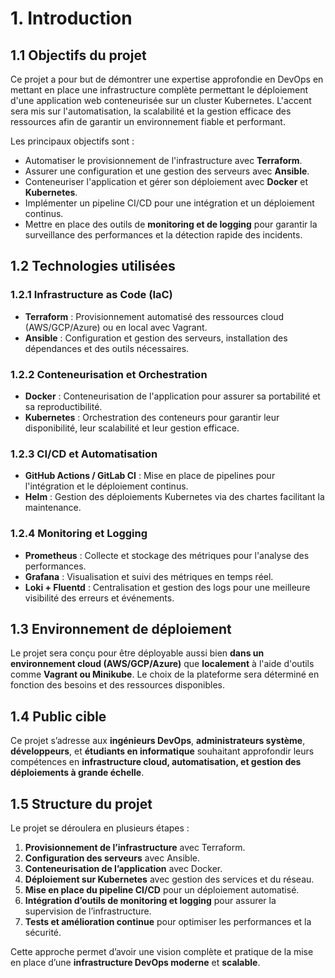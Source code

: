 # 1. Introduction

## 1.1 Objectifs du projet

Ce projet a pour but de démontrer une expertise approfondie en DevOps en mettant en place une infrastructure complète permettant le déploiement d'une application web conteneurisée sur un cluster Kubernetes. L'accent sera mis sur l'automatisation, la scalabilité et la gestion efficace des ressources afin de garantir un environnement fiable et performant.

Les principaux objectifs sont :
- Automatiser le provisionnement de l'infrastructure avec **Terraform**.
- Assurer une configuration et une gestion des serveurs avec **Ansible**.
- Conteneuriser l'application et gérer son déploiement avec **Docker** et **Kubernetes**.
- Implémenter un pipeline CI/CD pour une intégration et un déploiement continus.
- Mettre en place des outils de **monitoring et de logging** pour garantir la surveillance des performances et la détection rapide des incidents.

## 1.2 Technologies utilisées

### 1.2.1 Infrastructure as Code (IaC)
- **Terraform** : Provisionnement automatisé des ressources cloud (AWS/GCP/Azure) ou en local avec Vagrant.
- **Ansible** : Configuration et gestion des serveurs, installation des dépendances et des outils nécessaires.

### 1.2.2 Conteneurisation et Orchestration
- **Docker** : Conteneurisation de l'application pour assurer sa portabilité et sa reproductibilité.
- **Kubernetes** : Orchestration des conteneurs pour garantir leur disponibilité, leur scalabilité et leur gestion efficace.

### 1.2.3 CI/CD et Automatisation
- **GitHub Actions / GitLab CI** : Mise en place de pipelines pour l'intégration et le déploiement continus.
- **Helm** : Gestion des déploiements Kubernetes via des chartes facilitant la maintenance.

### 1.2.4 Monitoring et Logging
- **Prometheus** : Collecte et stockage des métriques pour l'analyse des performances.
- **Grafana** : Visualisation et suivi des métriques en temps réel.
- **Loki + Fluentd** : Centralisation et gestion des logs pour une meilleure visibilité des erreurs et événements.

## 1.3 Environnement de déploiement

Le projet sera conçu pour être déployable aussi bien **dans un environnement cloud (AWS/GCP/Azure)** que **localement** à l'aide d'outils comme **Vagrant ou Minikube**. Le choix de la plateforme sera déterminé en fonction des besoins et des ressources disponibles.

## 1.4 Public cible

Ce projet s’adresse aux **ingénieurs DevOps**, **administrateurs système**, **développeurs**, et **étudiants en informatique** souhaitant approfondir leurs compétences en **infrastructure cloud, automatisation, et gestion des déploiements à grande échelle**.

## 1.5 Structure du projet

Le projet se déroulera en plusieurs étapes :
1. **Provisionnement de l’infrastructure** avec Terraform.
2. **Configuration des serveurs** avec Ansible.
3. **Conteneurisation de l’application** avec Docker.
4. **Déploiement sur Kubernetes** avec gestion des services et du réseau.
5. **Mise en place du pipeline CI/CD** pour un déploiement automatisé.
6. **Intégration d’outils de monitoring et logging** pour assurer la supervision de l’infrastructure.
7. **Tests et amélioration continue** pour optimiser les performances et la sécurité.

Cette approche permet d’avoir une vision complète et pratique de la mise en place d’une **infrastructure DevOps moderne** et **scalable**.

